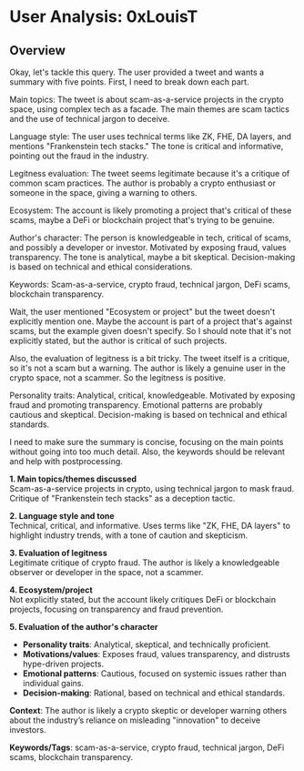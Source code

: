 # User Analysis: 0xLouisT

## Overview

<think>
Okay, let's tackle this query. The user provided a tweet and wants a summary with five points. First, I need to break down each part.

Main topics: The tweet is about scam-as-a-service projects in the crypto space, using complex tech as a facade. The main themes are scam tactics and the use of technical jargon to deceive.

Language style: The user uses technical terms like ZK, FHE, DA layers, and mentions "Frankenstein tech stacks." The tone is critical and informative, pointing out the fraud in the industry.

Legitness evaluation: The tweet seems legitimate because it's a critique of common scam practices. The author is probably a crypto enthusiast or someone in the space, giving a warning to others.

Ecosystem: The account is likely promoting a project that's critical of these scams, maybe a DeFi or blockchain project that's trying to be genuine.

Author's character: The person is knowledgeable in tech, critical of scams, and possibly a developer or investor. Motivated by exposing fraud, values transparency. The tone is analytical, maybe a bit skeptical. Decision-making is based on technical and ethical considerations.

Keywords: Scam-as-a-service, crypto fraud, technical jargon, DeFi scams, blockchain transparency.

Wait, the user mentioned "Ecosystem or project" but the tweet doesn't explicitly mention one. Maybe the account is part of a project that's against scams, but the example given doesn't specify. So I should note that it's not explicitly stated, but the author is critical of such projects.

Also, the evaluation of legitness is a bit tricky. The tweet itself is a critique, so it's not a scam but a warning. The author is likely a genuine user in the crypto space, not a scammer. So the legitness is positive.

Personality traits: Analytical, critical, knowledgeable. Motivated by exposing fraud and promoting transparency. Emotional patterns are probably cautious and skeptical. Decision-making is based on technical and ethical standards.

I need to make sure the summary is concise, focusing on the main points without going into too much detail. Also, the keywords should be relevant and help with postprocessing.
</think>

**1. Main topics/themes discussed**  
Scam-as-a-service projects in crypto, using technical jargon to mask fraud. Critique of "Frankenstein tech stacks" as a deception tactic.  

**2. Language style and tone**  
Technical, critical, and informative. Uses terms like "ZK, FHE, DA layers" to highlight industry trends, with a tone of caution and skepticism.  

**3. Evaluation of legitness**  
Legitimate critique of crypto fraud. The author is likely a knowledgeable observer or developer in the space, not a scammer.  

**4. Ecosystem/project**  
Not explicitly stated, but the account likely critiques DeFi or blockchain projects, focusing on transparency and fraud prevention.  

**5. Evaluation of the author's character**  
- **Personality traits**: Analytical, skeptical, and technically proficient.  
- **Motivations/values**: Exposes fraud, values transparency, and distrusts hype-driven projects.  
- **Emotional patterns**: Cautious, focused on systemic issues rather than individual gains.  
- **Decision-making**: Rational, based on technical and ethical standards.  

**Context**: The author is likely a crypto skeptic or developer warning others about the industry’s reliance on misleading "innovation" to deceive investors.  

**Keywords/Tags**: scam-as-a-service, crypto fraud, technical jargon, DeFi scams, blockchain transparency.